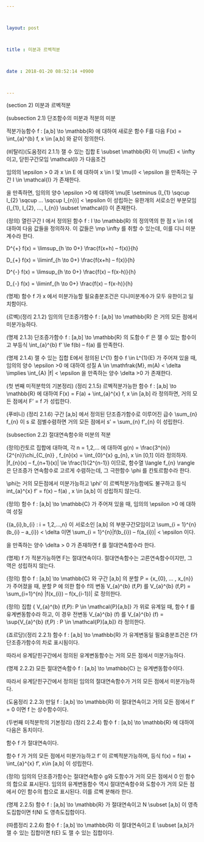 ```yaml
---



layout: post



title : 미분과 르벡적분



date : 2018-01-20 08:52:14 +0900



---
```


(section 2) 미분과 르벡적분

(subsection 2.1) 단조함수의 미분과 적분의 미분

적분가능함수 f : [a,b] \to \mathbb{R} 에 대하여 새로운 함수 F를 다음 F(x) = \int_{a}^{b} f, x \in [a,b] 와 같이 정의한다.

(비탈리)(도움정리 2.1.1) 잴 수 있는 집합 E \subset \mathbb{R} 이 \mu(E) < \infty 이고, 닫힌구간모임 \mathcal{I} 가 다음조건

임의의 \epsilon > 0 과 x \in E 에 대하여 x \in I 및 \mu(I) < \epsilon 을 만족하는 구간 I \in \mathcal{I} 가 존재한다.

을 만족하면, 임의의 양수 \epsilon >0 에 대하여 \mu[E \setminus (I_{1} \sqcup I_{2} \sqcup … \sqcup I_{n})] < \epsilon 이 성립하는 유한개의 서로소인 부분모임 {I_{1}, I_{2}, …, I_{n}} \subset \mathcal{I} 이 존재한다.

(정의) 열린구간 I 에서 정의된 함수 f : I \to \mathbb{R} 의 정의역의 한 점 x \in I 에 대하여 다음 값들을 정의하자. 이 값들은 \mp \infty 를 취할 수 있는데, 이를 디니 미분계수라 한다.

D^{+} f(x) = \limsup_{h \to 0+} \frac{f(x+h) – f(x)}{h}

D_{+} f(x) = \liminf_{h \to 0+} \frac{f(x+h) – f(x)}{h}

D^{-} f(x) = \limsup_{h \to 0+} \frac{f(x) – f(x-h)}{h}

D_{-} f(x) = \liminf_{h \to 0+} \frac{f(x) – f(x-h)}{h}

(명제) 함수 f 가 x 에서 미분가능할 필요충분조건은 디니미분계수가 모두 유한이고 일치함이다.

(르벡)(정리 2.1.2) 임의의 단조증가함수 f : [a,b] \to \mathbb{R} 은 거의 모든 점에서 미분가능하다.

(명제 2.1.3) 단조증가함수 f : [a,b] \to \mathbb{R} 의 도함수 f’ 은 잴 수 있는 함수이고 부등식 \int_{a}^{b} f’ \le f(b) – f(a) 를 만족한다.

(명제 2.1.4) 잴 수 있는 집합 E에서 정의된 L^{1} 함수 f \in L^{1}(E) 가 주어져 있을 때, 임의의 양수 \epsilon >0 에 대하여 성질 A \in \mathfrak{M}, m(A) < \delta \implies \int_{A} |f| < \epsilon 을 만족하는 양수 \delta >0 가 존재한다.

(첫 번째 미적분학의 기본정리) (정리 2.1.5) 르벡적분가능한 함수 f : [a,b] \to \mathbb{R} 에 대하여 F(x) = F(a) + \int_{a}^{x} f, x \in [a,b] 라 정의하면, 거의 모든 점에서 F’ = f 가 성립한다.

(푸비니) (정리 2.1.6) 구간 [a,b] 에서 정의된 단조증가함수로 이루어진 급수 \sum_{n} f_{n} 이 s 로 점별수렴하면 거의 모든 점에서 s’ = \sum_{n} f’_{n} 이 성립한다.

(subsection 2.2) 절대연속함수와 미분의 적분

(정의)칸토르 집합에 대하여, 각 n = 1,2,… 에 대하여 g(n) = \frac{3^{n}}{2^{n}}\chi_{C_{n}} , f_{n}(x) = \int_{0}^{x} g_{n}, x \in [0,1] 이라 정의하자. |f_{n}(x) – f_{n+1}(x)| \le \frac{1}{2^{n-1}} 이므로, 함수열 \langle f_{n} \rangle 은 단조증가 연속함수로 고르게 수렴하는데, 그 극한함수 \phi 를 칸토르함수라 한다.

\phi는 거의 모든점에서 미분가능하고 \phi’ 이 르벡적분가능함에도 불구하고 등식 int_{a}^{x} f’ = f(x) – f(a) , x \in [a,b] 이 성립하지 않는다.

(정의) 함수 f : [a,b] \to \mathbb{C} 가 주어져 있을 때, 임의의 \epsilon >0 에 대하여 성질

 {(a_{i},b_{i} : i = 1,2,…,n} 이 서로소인 [a,b] 의 부분구간모임이고 \sum_{i = 1}^{n} (b_{i} – a_{i}) < \delta 이면 \sum_{i = 1}^{n}|f(b_{i}) – f(a_{i})| < \epsilon 이다.

을 만족하는 양수 \delta > 0 가 존재하면 f 를 절대연속함수라 한다.

(명제) f 가 적분가능하면 F는 절대연속이다. 절대연속함수는 고른연속함수이지만, 그 역은 성립하지 않는다.

(정의) 함수 f : [a,b] \to \mathbb{C} 와 구간 [a,b] 의 분할 P = {x_{0}, … , x_{n}} 가 주어졌을 때, 분할 P 에 의한 함수 f의 변동 V_{a}^{b} (f,P) 를 V_{a}^{b} (f,P) = \sum_{i=1}^{n} |f(x_{i}) – f(x_{i-1})| 로 정의한다. 

(정의) 집합 { V_{a}^{b} (f,P): P \in \mathcal{P}[a,b]} 가 위로 유계일 때, 함수 f 를 유계변동함수라 하고, 이 경우 전변동 V_{a}^{b} (f) 를 V_{a}^{b} (f) =  \sup{V_{a}^{b} (f,P) : P \in \mathcal{P}[a,b]} 라 정의한다.

(죠르당)(정리 2.2.1) 함수 f : [a,b] \to \mathbb{R} 가 유계변동일 필요충분조건은 f가 단조증가함수의 차로 표시됨이다.

따라서 유계닫힌구간에서 정의된 유계변동함수는 거의 모든 점에서 미분가능하다.

(명제 2.2.2) 모든 절대연속함수 f : [a,b] \to \mathbb{C} 는 유계변동함수이다.

따라서 유계닫힌구간에서 정의된 임의의 절대연속함수가 거의 모든 점에서 미분가능하다.

(도움정리 2.2.3) 만일 f : [a,b] \to \mathbb{R} 이 절대연속이고 거의 모든 점에서 f’ = 0 이면 f 는 상수함수이다.

(두번째 미적분학의 기본정리) (정리 2.2.4) 함수 f : [a,b] \to \mathbb{R} 에 대하여 다음은 동치이다.

함수 f 가 절대연속이다.

함수 f 가 거의 모든 점에서 미분가능하고 f’ 이 르벡적분가능하며, 등식 f(x) = f(a) + \int_{a}^{x} f’, x\in [a,b] 이 성립한다.

(정의) 임의의 단조증가함수는 절대연속함수 g와 도함수가 거의 모든 점에서 0 인 함수의 합으로 표시된다. 임의의 유계변동함수 역시 절대연속함수와 도함수가 거의 모든 점에서 0인 함수의 합으로 표시된다. 이를 르벡 분해라 한다.

(명제 2.2.5) 함수 f : [a,b] \to \mathbb{R} 가 절대연속이고 N \subset [a,b] 이 영측도집합이면 f(N) 도 영측도집합이다.

(따름정리 2.2.6) 함수 f : [a,b] \to \mathbb{R} 이 절대연속이고 E \subset [a,b]가 잴 수 있는 집합이면 f(E) 도 잴 수 있는 집합이다.

